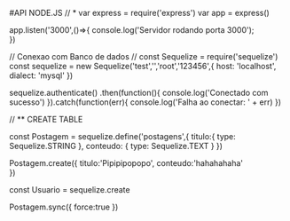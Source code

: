 #API NODE.JS 
// * 
var express = require('express') 
var app = express() 

app.listen('3000',()=>{
	console.log('Servidor rodando porta 3000'); 		
}) 

// Conexao com  Banco de dados // 
 const Sequelize  = require('sequelize') 
 const sequelize = new Sequelize('test','','root','123456',{
 	host: 'localhost', 
 	dialect: 'mysql'
 }) 

 sequelize.authenticate()
 	.then(function(){
 		console.log('Conectado com sucesso')
 	}).catch(function(err){
 		console.log('Falha ao conectar: ' + err)
 	}) 

// ** CREATE TABLE	

const Postagem = sequelize.define('postagens',{
	titulo:{
		type: Sequelize.STRING
	}, 
	conteudo: {
		type: Sequelize.TEXT
	}
})

Postagem.create({
	titulo:'Pipipipopopo', 
	conteudo:'hahahahaha'		
})

const Usuario = sequelize.create 


Postagem.sync({
	force:true 
})

